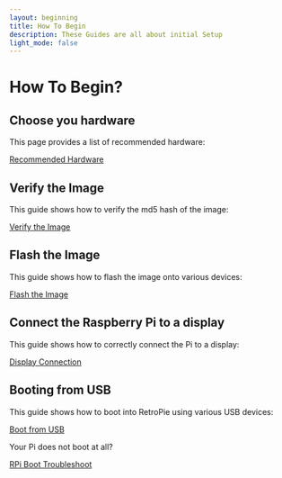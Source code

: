```yaml
---
layout: beginning
title: How To Begin
description: These Guides are all about initial Setup
light_mode: false
---
```


# How To Begin?

## Choose you hardware
This page provides a list of recommended hardware:

[Recommended Hardware](https://azureorange404.github.io/DangerousWiki/hardware/recommended/)

## Verify the Image
This guide shows how to verify the md5 hash of the image:

[Verify the Image](/beginning/verify.md)

## Flash the Image
This guide shows how to flash the image onto various devices:

[Flash the Image](/beginning/flash.md)

## Connect the Raspberry Pi to a display
This guide shows how to correctly connect the Pi to a display:

[Display Connection](/beginning/display.md)

## Booting from USB
This guide shows how to boot into RetroPie using various USB devices:

[Boot from USB](/beginning/boot.md)

Your Pi does not boot at all?

[RPi Boot Troubleshoot](/beginning/boot-troubleshoot.md)
